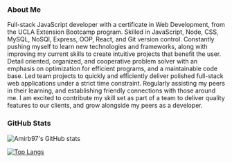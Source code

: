 ### About Me

Full-stack JavaScript developer with a certificate in Web Development, from the UCLA Extension Bootcamp program. Skilled in JavaScript, Node, CSS, MySQL, NoSQl, Express, OOP, React, and Git version control. Constantly pushing myself to learn new technologies and frameworks, along with improving my current skills to create intuitive projects that benefit the user. Detail oriented, organized, and cooperative problem solver with an emphasis on optimization for efficient programs, and a maintainable code base. Led team projects to quickly and efficiently deliver polished full-stack web applications under a strict time constraint. Regularly assisting my peers in their learning, and establishing friendly connections with those around me. I am excited to contribute my skill set as part of a team to deliver quality features to our clients, and grow alongside my peers as a developer.

### GitHub Stats

![Amirb97's GitHub stats](https://github-readme-stats.vercel.app/api?username=amirb97&show_icons=true&theme=radical&hide=contribs,prs)

[![Top Langs](https://github-readme-stats.vercel.app/api/top-langs/?username=amirb97&show_icons=true&theme=radical&exclude_repo=AmirB-Professional-Portfolio)](https://github.com/amirb97/github-readme-stats)
